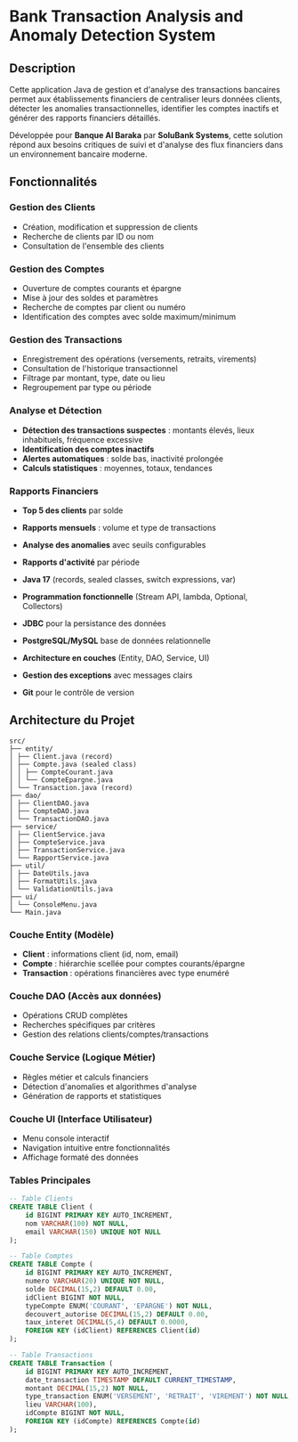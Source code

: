 # Bank Transaction Analysis and Anomaly Detection System

##  Description

Cette application Java de gestion et d'analyse des transactions bancaires permet aux établissements financiers de centraliser leurs données clients, détecter les anomalies transactionnelles, identifier les comptes inactifs et générer des rapports financiers détaillés.

Développée pour **Banque Al Baraka** par **SoluBank Systems**, cette solution répond aux besoins critiques de suivi et d'analyse des flux financiers dans un environnement bancaire moderne.

##  Fonctionnalités

### Gestion des Clients
- Création, modification et suppression de clients
- Recherche de clients par ID ou nom
- Consultation de l'ensemble des clients

### Gestion des Comptes
- Ouverture de comptes courants et épargne
- Mise à jour des soldes et paramètres
- Recherche de comptes par client ou numéro
- Identification des comptes avec solde maximum/minimum

### Gestion des Transactions
- Enregistrement des opérations (versements, retraits, virements)
- Consultation de l'historique transactionnel
- Filtrage par montant, type, date ou lieu
- Regroupement par type ou période

### Analyse et Détection
- **Détection des transactions suspectes** : montants élevés, lieux inhabituels, fréquence excessive
- **Identification des comptes inactifs**
- **Alertes automatiques** : solde bas, inactivité prolongée
- **Calculs statistiques** : moyennes, totaux, tendances

### Rapports Financiers
- **Top 5 des clients** par solde
- **Rapports mensuels** : volume et type de transactions
- **Analyse des anomalies** avec seuils configurables
- **Rapports d'activité** par période


- **Java 17** (records, sealed classes, switch expressions, var)
- **Programmation fonctionnelle** (Stream API, lambda, Optional, Collectors)
- **JDBC** pour la persistance des données
- **PostgreSQL/MySQL** base de données relationnelle
- **Architecture en couches** (Entity, DAO, Service, UI)
- **Gestion des exceptions** avec messages clairs
- **Git** pour le contrôle de version

##  Architecture du Projet

```
src/
├── entity/
│ ├── Client.java (record)
│ ├── Compte.java (sealed class)
│ │ ├── CompteCourant.java
│ │ └── CompteEpargne.java
│ └── Transaction.java (record)
├── dao/
│ ├── ClientDAO.java
│ ├── CompteDAO.java
│ └── TransactionDAO.java
├── service/
│ ├── ClientService.java
│ ├── CompteService.java
│ ├── TransactionService.java
│ └── RapportService.java
├── util/
│ ├── DateUtils.java
│ ├── FormatUtils.java
│ └── ValidationUtils.java
├── ui/
│ └── ConsoleMenu.java
└── Main.java

```



### Couche Entity (Modèle)
- **Client** : informations client (id, nom, email)
- **Compte** : hiérarchie scellée pour comptes courants/épargne
- **Transaction** : opérations financières avec type enuméré

### Couche DAO (Accès aux données)
- Opérations CRUD complètes
- Recherches spécifiques par critères
- Gestion des relations clients/comptes/transactions

### Couche Service (Logique Métier)
- Règles métier et calculs financiers
- Détection d'anomalies et algorithmes d'analyse
- Génération de rapports et statistiques

### Couche UI (Interface Utilisateur)
- Menu console interactif
- Navigation intuitive entre fonctionnalités
- Affichage formaté des données


### Tables Principales

```sql
-- Table Clients
CREATE TABLE Client (
    id BIGINT PRIMARY KEY AUTO_INCREMENT,
    nom VARCHAR(100) NOT NULL,
    email VARCHAR(150) UNIQUE NOT NULL
);

-- Table Comptes
CREATE TABLE Compte (
    id BIGINT PRIMARY KEY AUTO_INCREMENT,
    numero VARCHAR(20) UNIQUE NOT NULL,
    solde DECIMAL(15,2) DEFAULT 0.00,
    idClient BIGINT NOT NULL,
    typeCompte ENUM('COURANT', 'EPARGNE') NOT NULL,
    decouvert_autorise DECIMAL(15,2) DEFAULT 0.00,
    taux_interet DECIMAL(5,4) DEFAULT 0.0000,
    FOREIGN KEY (idClient) REFERENCES Client(id)
);

-- Table Transactions
CREATE TABLE Transaction (
    id BIGINT PRIMARY KEY AUTO_INCREMENT,
    date_transaction TIMESTAMP DEFAULT CURRENT_TIMESTAMP,
    montant DECIMAL(15,2) NOT NULL,
    type_transaction ENUM('VERSEMENT', 'RETRAIT', 'VIREMENT') NOT NULL,
    lieu VARCHAR(100),
    idCompte BIGINT NOT NULL,
    FOREIGN KEY (idCompte) REFERENCES Compte(id)
);

```